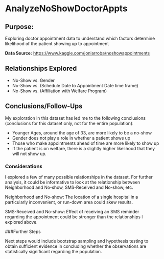 # AnalyzeNoShowDoctorAppts

## Purpose:
Exploring doctor appointment data to understand which factors determine likelihood of the patient showing up to appointment

**Data Source:** https://www.kaggle.com/joniarroba/noshowappointments

## Relationships Explored
- No-Show vs. Gender
- No-Show vs. (Schedule Date to Appointment Date time frame)
- No-Show vs. (Affiliation with Welfare Program)

## Conclusions/Follow-Ups

My exploration in this dataset has led me to the following conclusions (conclusions for this dataset only, not for the entire population):

- Younger Ages, around the age of 33, are more likely to be a no-show
- Gender does not play a role in whether a patient shows up
- Those who make appointments ahead of time are more likely to show up
- If the patient is on welfare, there is a slightly higher likelihood that they will not show up.

### Considerations

I explored a few of many possible relationships in the dataset. For further analysis, it could be informative to look at the relationship between Neighborhood and No-show, SMS-Received and No-show, etc.

Neighborhood and No-show: The location of a single hospital in a particularly inconvenient, or run-down area could skew results.

SMS-Received and No-show: Effect of receiving an SMS reminder regarding the appointment could be stronger than the relationships I explored above.

###Further Steps

Next steps would include bootstrap sampling and hypothesis testing to obtain sufficient evidence in concluding whether the observations are statistically significant regarding the population.
